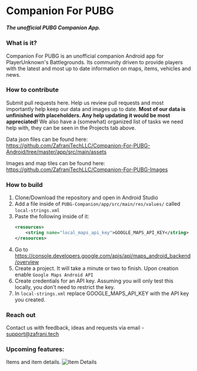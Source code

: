 # Companion For PUBG
##### The unofficial PUBG Companion App.

### What is it?
Companion For PUBG is an unofficial companion Android app for PlayerUnknown's Battlegrounds. Its community 
driven to provide players with the latest and most up to date information on maps, items,
vehicles and news.

### How to contribute
Submit pull requests here. Help us review pull requests and most importantly help keep our data 
and images up to date. **Most of our data is unfinished with placeholders. Any help updating it would be most appreciated!** We also have a (somewhat) organized list of tasks we need help with, they can be seen in the Projects tab above.

Data json files can be found here: https://github.com/ZafraniTechLLC/Companion-For-PUBG-Android/tree/master/app/src/main/assets

Images and map tiles can be found here: https://github.com/ZafraniTechLLC/Companion-For-PUBG-Images

### How to build
1. Clone/Download the repository and open in Android Studio
2. Add a file inside of `PUBG-Companion/app/src/main/res/values/` called `local-strings.xml`
3. Paste the following inside of it:
    ```xml
    <resources>
        <string name="local_maps_api_key">GOOGLE_MAPS_API_KEY</string>
    </resources>
    ```
4. Go to https://console.developers.google.com/apis/api/maps_android_backend/overview
5. Create a project. It will take a minute or two to finish. Upon creation enable `Google Maps Android API`
7. Create credentials for an API key. Assuming you will only test this locally, you don't need to restrict the key.
7. In `local-strings.xml` replace GOOGLE_MAPS_API_KEY with the API key you created.

### Reach out
Contact us with feedback, ideas and requests via email - support@zafrani.tech


### Upcoming features:
Items and item details. 
![Item Details](https://github.com/ZafraniTechLLC/Companion-For-PUBG-IMAGES/blob/master/designs/items/items_design.png?raw=true)
